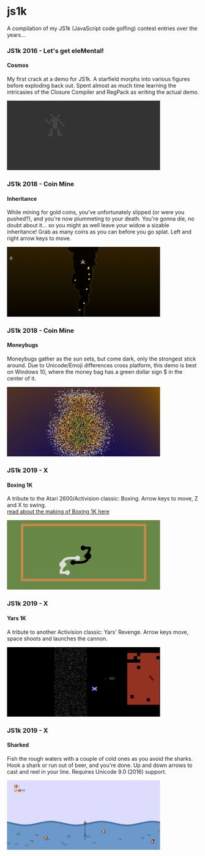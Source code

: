 # js1k
A compilation of my JS1k (JavaScript code golfing) contest entries over the years...

### JS1k 2016 - Let's get eleMental!
#### Cosmos
My first crack at a demo for JS1k. A starfield morphs into various figures before exploding back out. Spent almost as much time learning the intricasies of the Closure Compiler and RegPack as writing the actual demo.

<img src="https://github.com/jplackey/js1k/blob/master/assets/cosmos-thumb.gif" width="400" />

<br/>

### JS1k 2018 - Coin Mine
#### Inheritance
While mining for gold coins, you've unfortunately slipped (or were you pushed?), and you're now plummeting to your death. You're gonna die, no doubt about it... so you might as well leave your widow a sizable inheritance! Grab as many coins as you can before you go splat. Left and right arrow keys to move.

<img src="https://github.com/jplackey/js1k/blob/master/assets/inheritance-thumb.gif" width="400" />

<br/>

### JS1k 2018 - Coin Mine
#### Moneybugs
Moneybugs gather as the sun sets, but come dark, only the strongest stick around. Due to Unicode/Emoji differences cross platform, this demo is best on Windows 10, where the money bag has a green dollar sign $ in the center of it.

<img src="https://github.com/jplackey/js1k/blob/master/assets/moneybugs-thumb.gif" width="400" />

<br/>

### JS1k 2019 - X
#### Boxing 1K
A tribute to the Atari 2600/Activision classic: Boxing. Arrow keys to move, Z and X to swing.  
[read about the making of Boxing 1K here](http://www.chicagowebexperts.com/js1k/the-making-of-boxing-1k.html)

<img src="https://github.com/jplackey/js1k/blob/master/assets/boxing-thumb.gif" width="400" />

<br/>

### JS1k 2019 - X
#### Yars 1K
A tribute to another Activision classic: Yars' Revenge. Arrow keys move, space shoots and launches the cannon.

<img src="https://github.com/jplackey/js1k/blob/master/assets/yars-thumb.gif" width="400" />

<br/>

### JS1k 2019 - X
#### Sharked
Fish the rough waters with a couple of cold ones as you avoid the sharks. Hook a shark or run out of beer, and you're done. Up and down arrows to cast and reel in your line. Requires Unicode 9.0 (2016) support.

<img src="https://github.com/jplackey/js1k/blob/master/assets/sharked-thumb.gif" width="400" />
